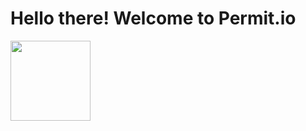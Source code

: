 <div align="left">
  <h1 align="left">Hello there! Welcome to Permit.io</h1>
  <a href="https://www.permit.io/?utm_source=github&utm_medium=referral&utm_campaign=ghc">
    <picture>
      <source media="(prefers-color-scheme: dark)" srcset="https://github.com/permitio/.github/assets/4082578/8f86eb12-2023-4c6c-9806-bcce06db4f5f">
      <img src="https://github.com/permitio/.github/assets/4082578/b5a88437-0830-4026-a373-348fb254ef10" height="128">
    </picture>
  </a>
</div>
